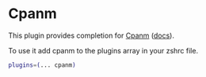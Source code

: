 # Cpanm

 This plugin provides completion for [Cpanm](https://github.com/miyagawa/cpanminus) ([docs](https://metacpan.org/pod/App::cpanminus)).
 
 To use it add cpanm to the plugins array in your zshrc file.
 
 ```bash
plugins=(... cpanm)
```

